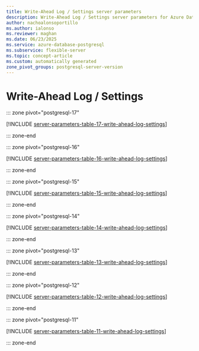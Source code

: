 ```yaml
---
title: Write-Ahead Log / Settings server parameters
description: Write-Ahead Log / Settings server parameters for Azure Database for PostgreSQL flexible server.
author: nachoalonsoportillo
ms.author: ialonso
ms.reviewer: maghan
ms.date: 06/23/2025
ms.service: azure-database-postgresql
ms.subservice: flexible-server
ms.topic: concept-article
ms.custom: automatically generated
zone_pivot_groups: postgresql-server-version
---
```

# Write-Ahead Log / Settings


::: zone pivot="postgresql-17"

[!INCLUDE [server-parameters-table-17-write-ahead-log-settings](./includes/server-parameters-table-17-write-ahead-log-settings.md)]

::: zone-end


::: zone pivot="postgresql-16"

[!INCLUDE [server-parameters-table-16-write-ahead-log-settings](./includes/server-parameters-table-16-write-ahead-log-settings.md)]

::: zone-end


::: zone pivot="postgresql-15"

[!INCLUDE [server-parameters-table-15-write-ahead-log-settings](./includes/server-parameters-table-15-write-ahead-log-settings.md)]

::: zone-end


::: zone pivot="postgresql-14"

[!INCLUDE [server-parameters-table-14-write-ahead-log-settings](./includes/server-parameters-table-14-write-ahead-log-settings.md)]

::: zone-end


::: zone pivot="postgresql-13"

[!INCLUDE [server-parameters-table-13-write-ahead-log-settings](./includes/server-parameters-table-13-write-ahead-log-settings.md)]

::: zone-end


::: zone pivot="postgresql-12"

[!INCLUDE [server-parameters-table-12-write-ahead-log-settings](./includes/server-parameters-table-12-write-ahead-log-settings.md)]

::: zone-end


::: zone pivot="postgresql-11"

[!INCLUDE [server-parameters-table-11-write-ahead-log-settings](./includes/server-parameters-table-11-write-ahead-log-settings.md)]

::: zone-end


